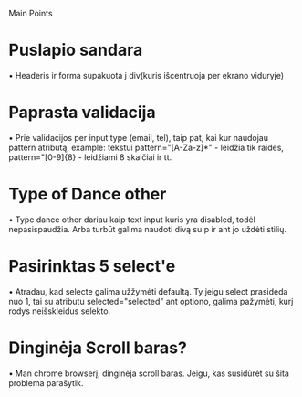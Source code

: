 Main Points

# Puslapio sandara
• Headeris ir forma supakuota į div(kuris išcentruoja per ekrano viduryje)

# Paprasta validacija
• Prie validacijos per input type (email, tel), taip pat, kai kur naudojau pattern atributą, example: tekstui pattern="[A-Za-z]*" - leidžia tik raides, pattern="[0-9]{8} - leidžiami 8 skaičiai ir tt. 

# Type of Dance other
• Type dance other dariau kaip text input kuris yra disabled, todėl nepasispaudžia. Arba turbūt galima naudoti divą su p ir ant jo uždėti stilių.

# Pasirinktas 5 select'e
• Atradau, kad selecte galima užžymėti defaultą. Ty jeigu select prasideda nuo 1, tai su atributu selected="selected" ant optiono, galima pažymėti, kurį rodys neišskleidus selekto.

# Dinginėja Scroll baras?
• Man chrome browserį, dinginėja scroll baras. Jeigu, kas susidūrėt su šita problema parašytik.




